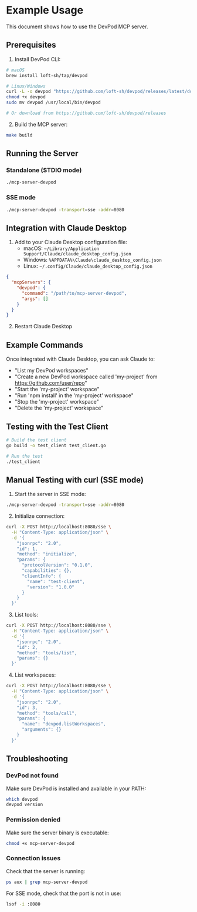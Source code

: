 # Example Usage

This document shows how to use the DevPod MCP server.

## Prerequisites

1. Install DevPod CLI:
```bash
# macOS
brew install loft-sh/tap/devpod

# Linux/Windows
curl -L -o devpod "https://github.com/loft-sh/devpod/releases/latest/download/devpod-linux-amd64"
chmod +x devpod
sudo mv devpod /usr/local/bin/devpod

# Or download from https://github.com/loft-sh/devpod/releases
```

2. Build the MCP server:
```bash
make build
```

## Running the Server

### Standalone (STDIO mode)
```bash
./mcp-server-devpod
```

### SSE mode
```bash
./mcp-server-devpod -transport=sse -addr=8080
```

## Integration with Claude Desktop

1. Add to your Claude Desktop configuration file:
   - macOS: `~/Library/Application Support/Claude/claude_desktop_config.json`
   - Windows: `%APPDATA%\Claude\claude_desktop_config.json`
   - Linux: `~/.config/Claude/claude_desktop_config.json`

```json
{
  "mcpServers": {
    "devpod": {
      "command": "/path/to/mcp-server-devpod",
      "args": []
    }
  }
}
```

2. Restart Claude Desktop

## Example Commands

Once integrated with Claude Desktop, you can ask Claude to:

- "List my DevPod workspaces"
- "Create a new DevPod workspace called 'my-project' from https://github.com/user/repo"
- "Start the 'my-project' workspace"
- "Run 'npm install' in the 'my-project' workspace"
- "Stop the 'my-project' workspace"
- "Delete the 'my-project' workspace"

## Testing with the Test Client

```bash
# Build the test client
go build -o test_client test_client.go

# Run the test
./test_client
```

## Manual Testing with curl (SSE mode)

1. Start the server in SSE mode:
```bash
./mcp-server-devpod -transport=sse -addr=8080
```

2. Initialize connection:
```bash
curl -X POST http://localhost:8080/sse \
  -H "Content-Type: application/json" \
  -d '{
    "jsonrpc": "2.0",
    "id": 1,
    "method": "initialize",
    "params": {
      "protocolVersion": "0.1.0",
      "capabilities": {},
      "clientInfo": {
        "name": "test-client",
        "version": "1.0.0"
      }
    }
  }'
```

3. List tools:
```bash
curl -X POST http://localhost:8080/sse \
  -H "Content-Type: application/json" \
  -d '{
    "jsonrpc": "2.0",
    "id": 2,
    "method": "tools/list",
    "params": {}
  }'
```

4. List workspaces:
```bash
curl -X POST http://localhost:8080/sse \
  -H "Content-Type: application/json" \
  -d '{
    "jsonrpc": "2.0",
    "id": 3,
    "method": "tools/call",
    "params": {
      "name": "devpod.listWorkspaces",
      "arguments": {}
    }
  }'
```

## Troubleshooting

### DevPod not found
Make sure DevPod is installed and available in your PATH:
```bash
which devpod
devpod version
```

### Permission denied
Make sure the server binary is executable:
```bash
chmod +x mcp-server-devpod
```

### Connection issues
Check that the server is running:
```bash
ps aux | grep mcp-server-devpod
```

For SSE mode, check that the port is not in use:
```bash
lsof -i :8080
```